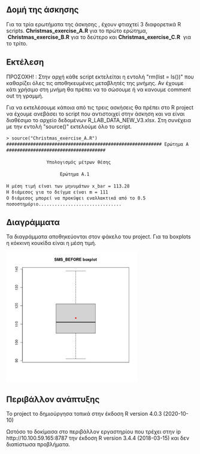 <h2> Δομή της άσκησης</h2>


<p> Για τα τρία ερωτήματα της άσκησης , έχουν φτιαχτεί 3 διαφορετικά R scripts. <strong>Christmas_exercise_Α.R</strong> 
για το πρώτο ερώτημα, &nbsp<strong>Christmas_exercise_Β.R</strong> για το δεύτερο και <strong>Christmas_exercise_C.R</strong>&nbsp για το τρίτο. </p>


<h2>Εκτέλεση</h2>

<p> ΠΡΟΣΟΧΗ! : Στην αρχή κάθε script εκτελείται η εντολή  "rm(list = ls())"
που καθαρίζει όλες τις αποθηκευμένες μεταβλητές της μνήμης. Αν έχουμε κάτι χρήσιμο στη 
μνήμη θα πρέπει να το σώσουμε ή να κανουμε comment out τη γραμμή.</p>


<p> Για να εκτελέσουμε κάποια από τις τρεις ασκήσεις θα πρέπει στο R project να έχουμε ανεβάσει το 
  script που αντιστοιχεί στην άσκηση και να είναι διαθέσιμο το αρχείο δεδομένων R_LAB_DATA_NEW_V3.xlsx.
Στη συνέχεια με την εντολή "source()" εκτελούμε όλο το script.</p>

```
> source("Christmas_exercise_Α.R")
########################################################## Ερώτημα Α #####################################            

               Υπολογισμός μέτρων θέσης 	

                    Ερώτημα Α.1 	

Η μέση τιμή είναι των μηνυμάτων x_bar = 113.28 
Η διάμεσος για το δείγμα είναι m = 111 
Ο διάμεσος μπορεί να προκύψει εναλλακτικά από το 0.5 ποσοστημόριο............................... 
```

<h2>Διαγράμματα</h2>


<p> Τα διαγράμματα αποθηκεύονται στον φάκελο του project. Για τα boxplots η κόκκινη κουκίδα είναι η μέση τιμή.</p>

<p>  <img src="SMS_BEFORE_boxplot.jpeg" width="350" title="hover text"> </p>
  
<h2>Περιβάλλον ανάπτυξης</h2>

<p> To project το δημιούργησα τοπικά στην έκδοση  R version 4.0.3 (2020-10-10) </p>
<p> Ωστόσο το δοκίμασα στο περιβάλλον εργαστηρίου που τρέχει στην ip http://10.100.59.165:8787 την έκδοση R version 3.4.4 (2018-03-15)  
και δεν διαπίστωσα προβλήματα.</p>


  
  
  
